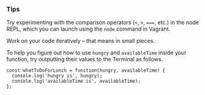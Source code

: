 ### Tips

Try experimenting with the comparison operators (`<`, `>`, `===`, etc.) in the node REPL, which you can launch using the `node` command in Vagrant.

Work on your code iteratively – that means in small pieces.

To help you figure out how to use `hungry` and `availableTime` inside your function, try outputting their values to the Terminal as follows.

```
const whatToDoForLunch = function(hungry, availableTime) {
  console.log('hungry is', hungry);
  console.log('availableTime is', availableTime);
};
```